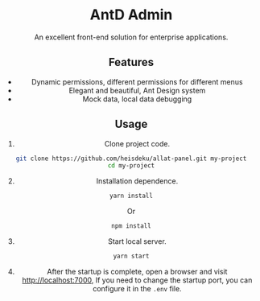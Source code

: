 

<h1 align="center">AntD Admin</h1>

<div align="center">

An excellent front-end solution for enterprise applications.


## Features
- Dynamic permissions, different permissions for different menus
- Elegant and beautiful, Ant Design system
- Mock data, local data debugging


## Usage

1. Clone project code.

```bash
git clone https://github.com/heisdeku/allat-panel.git my-project
cd my-project
```

2. Installation dependence.

```bash
yarn install
```

Or

```bash
npm install
```

3. Start local server.

```bash
yarn start
```

4. After the startup is complete, open a browser and visit [http://localhost:7000](http://localhost:7000), If you need to change the startup port, you can configure it in the `.env` file.
